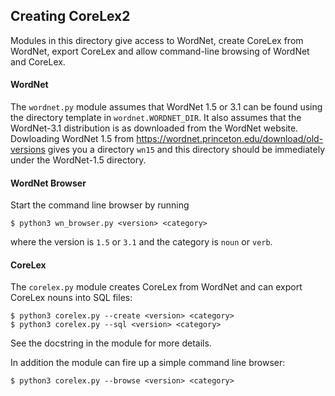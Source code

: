 ## Creating CoreLex2

Modules in this directory give access to WordNet, create CoreLex from WordNet, export CoreLex and allow command-line browsing of WordNet and CoreLex.


#### WordNet

The `wordnet.py` module assumes that WordNet 1.5 or 3.1 can be found using the directory template in `wordnet.WORDNET_DIR`. It also assumes that the WordNet-3.1 distribution is as downloaded from the WordNet website. Dowloading WordNet 1.5 from https://wordnet.princeton.edu/download/old-versions gives you a directory `wn15` and this directory should be immediately under the WordNet-1.5 directory.


#### WordNet Browser

Start the command line browser by running

```
$ python3 wn_browser.py <version> <category>
```

where the version is `1.5` or `3.1` and the category is `noun` or `verb`.


#### CoreLex

The `corelex.py` module creates CoreLex from WordNet and can export CoreLex nouns into SQL files:

```
$ python3 corelex.py --create <version> <category>
$ python3 corelex.py --sql <version> <category>
```

See the docstring in the module for more details.

In addition the module can fire up a simple command line browser:

```
$ python3 corelex.py --browse <version> <category>
```
